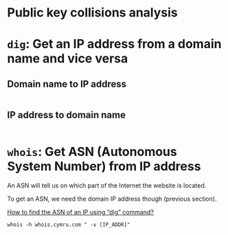 Public key collisions analysis
===

# `dig`: Get an IP address from a domain name and vice versa 

## Domain name to IP address

```
```

## IP address to domain name

```
```

# `whois`: Get ASN (Autonomous System Number) from IP address

An ASN will tell us on which part of the Internet the website is located.

To get an ASN, we need the domain IP address though (previous section).

[How to find the ASN of an IP using “dig” command?](https://askubuntu.com/questions/595403/how-to-find-the-asn-of-an-ip-using-dig-command)

`whois -h whois.cymru.com " -v [IP_ADDR]"`
